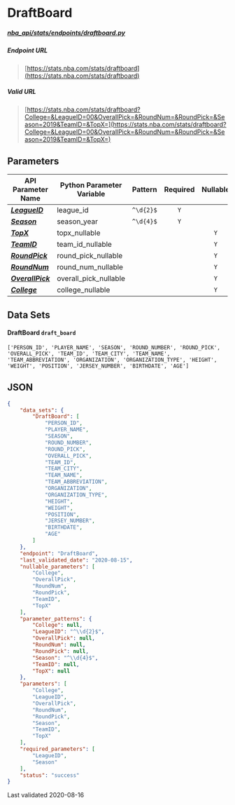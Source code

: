 # DraftBoard
##### [nba_api/stats/endpoints/draftboard.py](https://github.com/swar/nba_api/blob/master/nba_api/stats/endpoints/draftboard.py)

##### Endpoint URL
>[https://stats.nba.com/stats/draftboard](https://stats.nba.com/stats/draftboard)

##### Valid URL
>[https://stats.nba.com/stats/draftboard?College=&LeagueID=00&OverallPick=&RoundNum=&RoundPick=&Season=2019&TeamID=&TopX=](https://stats.nba.com/stats/draftboard?College=&LeagueID=00&OverallPick=&RoundNum=&RoundPick=&Season=2019&TeamID=&TopX=)

## Parameters
API Parameter Name | Python Parameter Variable | Pattern | Required | Nullable
------------ | ------------ | :-----------: | :---: | :---:
[_**LeagueID**_](https://github.com/swar/nba_api/blob/master/docs/nba_api/stats/library/parameters.md#LeagueID) | league_id | `^\d{2}$` | `Y` |  | 
[_**Season**_](https://github.com/swar/nba_api/blob/master/docs/nba_api/stats/library/parameters.md#Season) | season_year | `^\d{4}$` | `Y` |  | 
[_**TopX**_](https://github.com/swar/nba_api/blob/master/docs/nba_api/stats/library/parameters.md#TopX) | topx_nullable |  |  | `Y` | 
[_**TeamID**_](https://github.com/swar/nba_api/blob/master/docs/nba_api/stats/library/parameters.md#TeamID) | team_id_nullable |  |  | `Y` | 
[_**RoundPick**_](https://github.com/swar/nba_api/blob/master/docs/nba_api/stats/library/parameters.md#RoundPick) | round_pick_nullable |  |  | `Y` | 
[_**RoundNum**_](https://github.com/swar/nba_api/blob/master/docs/nba_api/stats/library/parameters.md#RoundNum) | round_num_nullable |  |  | `Y` | 
[_**OverallPick**_](https://github.com/swar/nba_api/blob/master/docs/nba_api/stats/library/parameters.md#OverallPick) | overall_pick_nullable |  |  | `Y` | 
[_**College**_](https://github.com/swar/nba_api/blob/master/docs/nba_api/stats/library/parameters.md#College) | college_nullable |  |  | `Y` | 

## Data Sets
#### DraftBoard `draft_board`
```text
['PERSON_ID', 'PLAYER_NAME', 'SEASON', 'ROUND_NUMBER', 'ROUND_PICK', 'OVERALL_PICK', 'TEAM_ID', 'TEAM_CITY', 'TEAM_NAME', 'TEAM_ABBREVIATION', 'ORGANIZATION', 'ORGANIZATION_TYPE', 'HEIGHT', 'WEIGHT', 'POSITION', 'JERSEY_NUMBER', 'BIRTHDATE', 'AGE']
```


## JSON
```json
{
    "data_sets": {
        "DraftBoard": [
            "PERSON_ID",
            "PLAYER_NAME",
            "SEASON",
            "ROUND_NUMBER",
            "ROUND_PICK",
            "OVERALL_PICK",
            "TEAM_ID",
            "TEAM_CITY",
            "TEAM_NAME",
            "TEAM_ABBREVIATION",
            "ORGANIZATION",
            "ORGANIZATION_TYPE",
            "HEIGHT",
            "WEIGHT",
            "POSITION",
            "JERSEY_NUMBER",
            "BIRTHDATE",
            "AGE"
        ]
    },
    "endpoint": "DraftBoard",
    "last_validated_date": "2020-08-15",
    "nullable_parameters": [
        "College",
        "OverallPick",
        "RoundNum",
        "RoundPick",
        "TeamID",
        "TopX"
    ],
    "parameter_patterns": {
        "College": null,
        "LeagueID": "^\\d{2}$",
        "OverallPick": null,
        "RoundNum": null,
        "RoundPick": null,
        "Season": "^\\d{4}$",
        "TeamID": null,
        "TopX": null
    },
    "parameters": [
        "College",
        "LeagueID",
        "OverallPick",
        "RoundNum",
        "RoundPick",
        "Season",
        "TeamID",
        "TopX"
    ],
    "required_parameters": [
        "LeagueID",
        "Season"
    ],
    "status": "success"
}
```

Last validated 2020-08-16